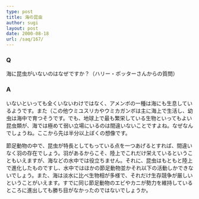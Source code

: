 ```yaml
---
type: post
title: 海の昆虫
author: sugi
layout: post
date: 2000-08-18
url: /saq/167/
---
```

### Q 

海に昆虫がいないのはなぜですか？（ハリー・ポッターさんからの質問）

### A 

いないといっても全くいないわけではなく、アメンボの一種は海にも生息しているようです。また（この他ウミユスリカやウミカガンボは主に海上で生活し、幼虫は海中で育つそうです。でも、地球上で最も繁栄している生物といってもよい昆虫類が、海では極めて弱い立場にいるのは間違いないことですよね。なぜなんでしょうね。ここから先は半分以上ぼくの想像です。

節足動物の中で、昆虫が特長としてもっている点を一つあげるとすれば、間違いなく羽の存在でしょう。羽があるからこそ、陸上でこれだけ栄えているということもいえますが、海などの水中では役立ちません。それに、昆虫はもともと陸上で進化したものですし、水中ではほかの節足動物並かそれ以下の活動しかできないでしょう。また、海は淡水に比べ生物相が多様で、それだけ生存競争が厳しいということがいえます。すでに同じ節足動物のエビやカニが勢力を維持しているところに進出しても勝ち目がなかったのではないでしょうか。

